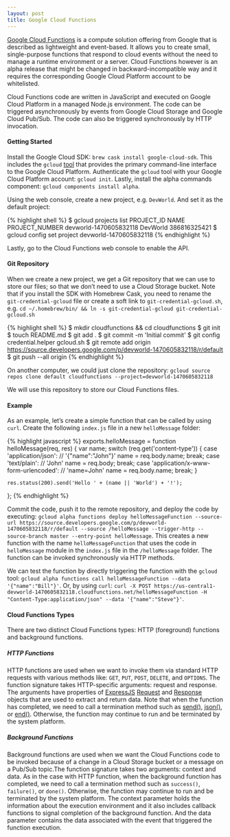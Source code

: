 ```yaml
---
layout: post
title: Google Cloud Functions
---
```


[Google Cloud Functions](https://cloud.google.com/functions) is a compute solution offering from Google that is described as lightweight and event-based. It allows you to create small, single-purpose functions that respond to cloud events without the need to manage a runtime environment or a server. Cloud Functions however is an alpha release that might be changed in backward-incompatible way and it requires the corresponding Google Cloud Platform account to be whitelisted.

Cloud Functions code are written in JavaScript and executed on Google Cloud Platform in a managed Node.js environment. The code can be triggered asynchronously by events from Google Cloud Storage and Google Cloud Pub/Sub. The code can also be triggered synchronously by HTTP invocation.

#### Getting Started

Install the Google Cloud SDK: `brew cask install google-cloud-sdk`. This includes the `gcloud` [tool](https://cloud.google.com/sdk/gcloud/) that provides the primary command-line interface to the Google Cloud Platform. Authenticate the `gcloud` tool with your Google Cloud Platform account: `gcloud init`.  Lastly, install the alpha commands component: `gcloud components install alpha`.

Using the web console, create a new project, e.g. `DevWorld`. And set it as the default project:

{% highlight shell %}
$ gcloud projects list
PROJECT_ID              NAME      PROJECT_NUMBER
devworld-1470605832118  DevWorld  386816325421
$ gcloud config set project devworld-1470605832118
{% endhighlight %}

Lastly, go to the Cloud Functions web console to enable the API.

#### Git Repository

When we create a new project, we get a Git repository that we can use to store our files; so that we don’t need to use a Cloud Storage bucket. Note that if you install the SDK with Homebrew Cask, you need to rename the `git-credential-gcloud` file or create a soft link to `git-credential-gcloud.sh`, e.g. `cd ~/.homebrew/bin/ && ln -s git-credential-gcloud git-credential-gcloud.sh`

{% highlight shell %}
$ mkdir cloudfunctions && cd cloudfunctions
$ git init
$ touch README.md
$ git add .
$ git commit -m 'Initial commit'
$ git config credential.helper gcloud.sh
$ git remote add origin https://source.developers.google.com/p/devworld-1470605832118/r/default
$ git push --all origin
{% endhighlight %}

On another computer, we could just clone the repository: `gcloud source repos clone default cloudfunctions --project=devworld-1470605832118`

We will use this repository to store our Cloud Functions files.

#### Example

As an example, let’s create a simple function that can be called by using `curl`. Create the following `index.js` file in a new `helloMessage` folder:

{% highlight javascript %}
exports.helloMessage = function helloMessage(req, res) {
    var name;
    switch (req.get('content-type')) {
        case 'application/json': // '{"name":"John"}'
            name = req.body.name;
            break;
        case 'text/plain': // 'John'
            name = req.body;
            break;
        case 'application/x-www-form-urlencoded': // 'name=John'
            name = req.body.name;
            break;
    }

    res.status(200).send('Hello ' + (name || 'World') + '!');
};
{% endhighlight %}

Commit the code, push it to the remote repository, and deploy the code by executing: `gcloud alpha functions deploy helloMessageFunction --source-url https://source.developers.google.com/p/devworld-1470605832118/r/default --source /helloMessage --trigger-http --source-branch master --entry-point helloMessage`. This creates a new function with the name `helloMessageFunction` that uses the code in `helloMessage` module in the `index.js` file in the `/helloMessage` folder. The function can be invoked synchronously via HTTP methods.

We can test the function by directly triggering the function with the `gcloud` tool: `gcloud alpha functions call helloMessageFunction --data '{"name":"Bill"}'`. Or, by using `curl`: `curl -X POST https://us-central1-devworld-1470605832118.cloudfunctions.net/helloMessageFunction -H "Content-Type:application/json" --data '{"name":"Steve"}'`.

#### Cloud Functions Types

There are two distinct Cloud Functions types: HTTP (foreground) functions and background functions.

##### HTTP Functions

HTTP functions are used when we want to invoke them via standard HTTP requests with various methods like: `GET`, `PUT`, `POST`, `DELETE`, and `OPTIONS`. The function signature takes HTTP-specific arguments: request and response. The arguments have properties of [ExpressJS](https://expressjs.com) [Request](http://expressjs.com/en/4x/api.html#req) and [Response](http://expressjs.com/en/4x/api.html#res) objects that are used to extract and return data. Note that when the function has completed, we need to call a termination method such as [send()](http://expressjs.com/en/api.html#res.send), [json()](http://expressjs.com/en/api.html#res.json), or [end()](http://expressjs.com/en/api.html#res.end). Otherwise, the function may continue to run and be terminated by the system platform.

##### Background Functions

Background functions are used when we want the Cloud Functions code to be invoked because of a change in a Cloud Storage bucket or a message on a Pub/Sub topic.The function signature takes two arguments: context and data. As in the case with HTTP function, when the background function has completed, we need to call a termination method such as `success()`, `failure()`, or `done()`. Otherwise, the function may continue to run and be terminated by the system platform. The context parameter holds the information about the execution environment and it also includes callback functions to signal completion of the background function. And the data parameter contains the data associated with the event that triggered the function execution.
